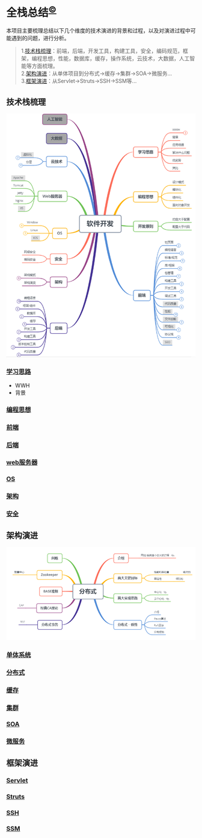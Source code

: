 # 全栈总结<sup>[©](https://github.com/zhangyangbing)</sup>
本项目主要梳理总结以下几个维度的技术演进的背景和过程，以及对演进过程中可能遇到的问题，进行分析。<br/>
>1.[技术栈梳理](#技术栈梳理)：前端，后端，开发工具，构建工具，安全，编码规范，框架，编程思想，性能，数据库，缓存，操作系统，云技术，大数据，人工智能等方面梳理。<br/>
>2.[架构演进](#架构演进)：从单体项目到分布式->缓存->集群->SOA->微服务...<br/>
>3.[框架演进](#框架演进)：从Servlet->Struts->SSH->SSM等...<br/>

## 技术栈梳理
![技术栈](.README_images/技术栈.png)

### [学习思路]()
* WWH
* 背景
### [编程思想]()
### [前端](1_Stack/11_FrontEnd/README.md)
### [后端](1_Stack/12_BackEnd/README.md)
### [web服务器]()
### [OS]()
### [架构]()
### [安全]()

## 架构演进
![分布式](.README_images/分布式.png)

### [单体系统]()
### [分布式]()
### [缓存]()
### [集群]()
### [SOA]()
### [微服务]()

## 框架演进

### [Servlet]()
### [Struts]()
### [SSH]()
### [SSM]()
